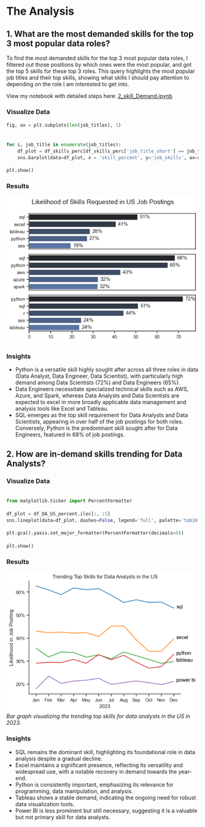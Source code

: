 # The Analysis

## 1. What are the most demanded skills for the top 3 most popular data roles?

To find the most demanded skills for the top 3 most popular data roles, I filtered out those positions by which ones were the most popular, and got the top 5 skills for these top 3 roles. This query highlights the most popular job titles and their top skills, showing what skills I should pay attention to depending on the role I am interested to get into.

View my notebook with detailed steps here: [2_skill_Demand.ipynb](3_Project\2_Skills_Demand.ipynb)

### Visualize Data

```python
fig, ax = plt.subplots(len(job_titles), 1)


for i, job_title in enumerate(job_titles):
    df_plot = df_skills_perc[df_skills_perc['job_title_short'] == job_title].head(5)
    sns.barplot(data=df_plot, x = 'skill_percent', y='job_skills', ax=ax[i], palette='dark:b')

plt.show()
```

### Results

![Visualization of Top Skills for Data Experts](3_Project/images/skill_demand_all_data_roles.png)

### Insights

- Python is a versatile skill highly sought after across all three roles in data (Data Analyst, Data Engineer, Data Scientist), with particularly high demand among Data Scientists (72%) and Data Engineers (65%).
- Data Engineers necessitate specialized technical skills such as AWS, Azure, and Spark, whereas Data Analysts and Data Scientists are expected to excel in more broadly applicable data management and analysis tools like Excel and Tableau.
- SQL emerges as the top skill requirement for Data Analysts and Data Scientists, appearing in over half of the job postings for both roles. Conversely, Python is the predominant skill sought after for Data Engineers, featured in 68% of job postings.

## 2. How are in-demand skills trending for Data Analysts?

### Visualize Data

```python

from matplotlib.ticker import PercentFormatter

df_plot = df_DA_US_percent.iloc[:, :5]
sns.lineplot(data=df_plot, dashes=False, legend='full', palette='tab10')

plt.gca().yaxis.set_major_formatter(PercentFormatter(decimals=0))

plt.show()

```

### Results

![Trending Top Skills for Data Analysts in the US](3_Project/images/DA_skills_trend.png)
*Bar graph visualizing the trending top skills for data analysts in the US in 2023.*

### Insights
- SQL remains the dominant skill, highlighting its foundational role in data analysis despite a gradual decline.
- Excel maintains a significant presence, reflecting its versatility and widespread use, with a notable recovery in demand towards the year-end.
- Python is consistently important, emphasizing its relevance for programming, data manipulation, and analysis.
- Tableau shows a stable demand, indicating the ongoing need for robust data visualization tools.
- Power BI is less prominent but still necessary, suggesting it is a valuable but not primary skill for data analysts.
